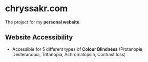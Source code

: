 # chryssakr.com

The project for my **personal website**.

## Website Accessibility
- Accessible for 5 different types of **Colour Blindness** (Protanopia, Deuteranopia, Tritanopia, Achromatopsia, Contrast loss)

